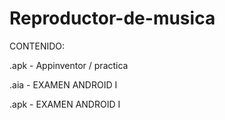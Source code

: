 # Reproductor-de-musica
CONTENIDO: 

.apk - Appinventor / practica

.aia - EXAMEN ANDROID I

.apk - EXAMEN ANDROID I

